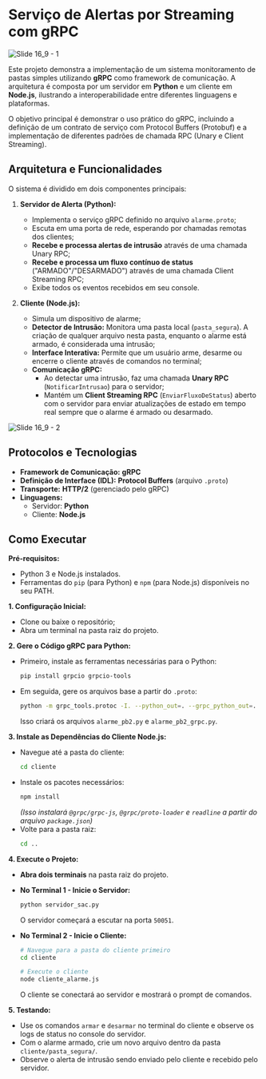 # Serviço de Alertas por Streaming com gRPC

![Slide 16_9 - 1](https://github.com/user-attachments/assets/a0e2b9a8-9336-48a7-af73-31cd718943d4)

Este projeto demonstra a implementação de um sistema monitoramento de pastas simples utilizando **gRPC** como framework de comunicação. A arquitetura é composta por um servidor em **Python** e um cliente em **Node.js**, ilustrando a interoperabilidade entre diferentes linguagens e plataformas.

O objetivo principal é demonstrar o uso prático do gRPC, incluindo a definição de um contrato de serviço com Protocol Buffers (Protobuf) e a implementação de diferentes padrões de chamada RPC (Unary e Client Streaming).

## Arquitetura e Funcionalidades

O sistema é dividido em dois componentes principais:

1.  **Servidor de Alerta (Python):**
    *   Implementa o serviço gRPC definido no arquivo `alarme.proto`;
    *   Escuta em uma porta de rede, esperando por chamadas remotas dos clientes;
    *   **Recebe e processa alertas de intrusão** através de uma chamada Unary RPC;
    *   **Recebe e processa um fluxo contínuo de status** ("ARMADO"/"DESARMADO") através de uma chamada Client Streaming RPC;
    *   Exibe todos os eventos recebidos em seu console.

2.  **Cliente (Node.js):**
    *   Simula um dispositivo de alarme;
    *   **Detector de Intrusão:** Monitora uma pasta local (`pasta_segura`). A criação de qualquer arquivo nesta pasta, enquanto o alarme está armado, é considerada uma intrusão;
    *   **Interface Interativa:** Permite que um usuário arme, desarme ou encerre o cliente através de comandos no terminal;
    *   **Comunicação gRPC:**
        *   Ao detectar uma intrusão, faz uma chamada **Unary RPC** (`NotificarIntrusao`) para o servidor;
        *   Mantém um **Client Streaming RPC** (`EnviarFluxoDeStatus`) aberto com o servidor para enviar atualizações de estado em tempo real sempre que o alarme é armado ou desarmado.

![Slide 16_9 - 2](https://github.com/user-attachments/assets/1642dd96-1a71-4ec7-90eb-2f3d76170a81)

## Protocolos e Tecnologias

*   **Framework de Comunicação:** **gRPC**
*   **Definição de Interface (IDL):** **Protocol Buffers** (arquivo `.proto`)
*   **Transporte:** **HTTP/2** (gerenciado pelo gRPC)
*   **Linguagens:**
    *   Servidor: **Python**
    *   Cliente: **Node.js**

## Como Executar

**Pré-requisitos:**
*   Python 3 e Node.js instalados.
*   Ferramentas do `pip` (para Python) e `npm` (para Node.js) disponíveis no seu PATH.

**1. Configuração Inicial:**
*   Clone ou baixe o repositório;
*   Abra um terminal na pasta raiz do projeto.

**2. Gere o Código gRPC para Python:**
*   Primeiro, instale as ferramentas necessárias para o Python:
    ```bash
    pip install grpcio grpcio-tools
    ```
*   Em seguida, gere os arquivos base a partir do `.proto`:
    ```bash
    python -m grpc_tools.protoc -I. --python_out=. --grpc_python_out=. alarme.proto
    ```
    Isso criará os arquivos `alarme_pb2.py` e `alarme_pb2_grpc.py`.

**3. Instale as Dependências do Cliente Node.js:**
*   Navegue até a pasta do cliente:
    ```bash
    cd cliente
    ```
*   Instale os pacotes necessários:
    ```bash
    npm install
    ```
    *(Isso instalará `@grpc/grpc-js`, `@grpc/proto-loader` e `readline` a partir do arquivo `package.json`)*
*   Volte para a pasta raiz:
    ```bash
    cd ..
    ```

**4. Execute o Projeto:**
*   **Abra dois terminais** na pasta raiz do projeto.

*   **No Terminal 1 - Inicie o Servidor:**
    ```bash
    python servidor_sac.py
    ```
    O servidor começará a escutar na porta `50051`.

*   **No Terminal 2 - Inicie o Cliente:**
    ```bash
    # Navegue para a pasta do cliente primeiro
    cd cliente
    
    # Execute o cliente
    node cliente_alarme.js
    ```
    O cliente se conectará ao servidor e mostrará o prompt de comandos.

**5. Testando:**
*   Use os comandos `armar` e `desarmar` no terminal do cliente e observe os logs de status no console do servidor.
*   Com o alarme armado, crie um novo arquivo dentro da pasta `cliente/pasta_segura/`.
*   Observe o alerta de intrusão sendo enviado pelo cliente e recebido pelo servidor.
